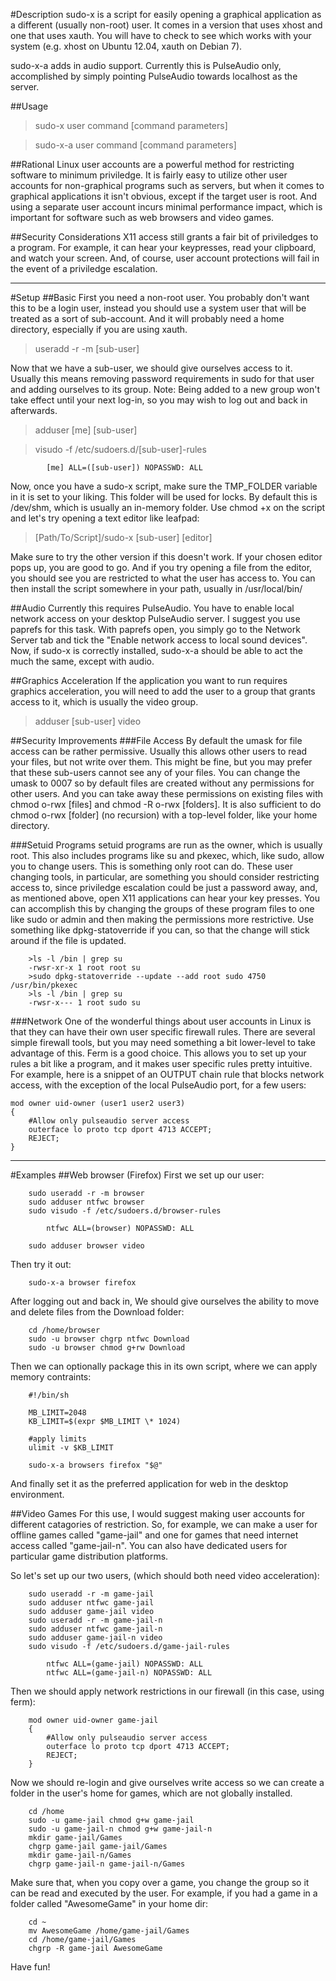 #Description
sudo-x is a script for easily opening a graphical application as a different (usually non-root) user. It comes in a version that uses xhost and one that uses xauth. You will have to check to see which works with your system (e.g. xhost on Ubuntu 12.04, xauth on Debian 7).

sudo-x-a adds in audio support. Currently this is PulseAudio only, accomplished by simply pointing PulseAudio towards localhost as the server.

##Usage

>sudo-x user command [command parameters]

>sudo-x-a user command [command parameters]

##Rational
Linux user accounts are a powerful method for restricting software to minimum priviledge. It is fairly easy to utilize other user accounts for non-graphical programs such as servers, but when it comes to graphical applications it isn't obvious, except if the target user is root. And using a separate user account incurs minimal performance impact, which is important for software such as web browsers and video games.

##Security Considerations
X11 access still grants a fair bit of priviledges to a program. For example, it can hear your keypresses, read your clipboard, and watch your screen. And, of course, user account protections will fail in the event of a priviledge escalation.

-----------------

#Setup
##Basic
First you need a non-root user. You probably don't want this to be a login user, instead you should use a system user that will be treated as a sort of sub-account. And it will probably need a home directory, especially if you are using xauth.

>useradd -r -m [sub-user]

Now that we have a sub-user, we should give ourselves access to it. Usually this means removing password requirements in sudo for that user and adding ourselves to its group. 
Note: Being added to a new group won't take effect until your next log-in, so you may wish to log out and back in afterwards.

>adduser [me] [sub-user]

>visudo -f /etc/sudoers.d/[sub-user]-rules

			[me] ALL=([sub-user]) NOPASSWD: ALL

Now, once you have a sudo-x script, make sure the TMP_FOLDER variable in it is set to your liking. This folder will be used for locks. By default this is /dev/shm, which is usually an in-memory folder. Use chmod +x on the script and let's try opening a text editor like leafpad:

>[Path/To/Script]/sudo-x [sub-user] [editor]

Make sure to try the other version if this doesn't work. If your chosen editor pops up, you are good to go. And if you try opening a file from the editor, you should see you are restricted to what the user has access to. You can then install the script somewhere in your path, usually in /usr/local/bin/

##Audio
Currently this requires PulseAudio. You have to enable local network access on your desktop PulseAudio server. I suggest you use paprefs for this task. With paprefs open, you simply go to the Network Server tab and tick the "Enable network access to local sound devices". Now, if sudo-x is correctly installed, sudo-x-a should be able to act the much the same, except with audio.

##Graphics Acceleration
If the application you want to run requires graphics acceleration, you will need to add the user to a group that grants access to it, which is usually the video group.

>adduser [sub-user] video

##Security Improvements
###File Access
By default the umask for file access can be rather permissive. Usually this allows other users to read your files, but not write over them. This might be fine, but you may prefer that these sub-users cannot see any of your files. You can change the umask to 0007 so by default files are created without any permissions for other users. And you can take away these permissions on existing files with chmod o-rwx [files] and chmod -R o-rwx [folders]. It is also sufficient to do chmod o-rwx [folder] (no recursion) with a top-level folder, like your home directory.

###Setuid Programs
setuid programs are run as the owner, which is usually root. This also includes programs like su and pkexec, which, like sudo, allow you to change users. This is something only root can do. These user changing tools, in particular, are something you should consider restricting access to, since priviledge escalation could be just a password away, and, as mentioned above, open X11 applications can hear your key presses. You can accomplish this by changing the groups of these program files to one like sudo or admin and then making the permissions more restrictive. Use something like dpkg-statoverride if you can, so that the change will stick around if the file is updated.

		>ls -l /bin | grep su
		-rwsr-xr-x 1 root root su
		>sudo dpkg-statoverride --update --add root sudo 4750 /usr/bin/pkexec
		>ls -l /bin | grep su
		-rwsr-x--- 1 root sudo su
	

###Network
One of the wonderful things about user accounts in Linux is that they can have their own user specific firewall rules. There are several simple firewall tools, but you may need something a bit lower-level to take advantage of this. Ferm is a good choice. This allows you to set up your rules a bit like a program, and it makes user specific rules pretty intuitive. For example, here is a snippet of an OUTPUT chain rule that blocks network access, with the exception of the local PulseAudio port, for a few users:

	mod owner uid-owner (user1 user2 user3)
	{
		#Allow only pulseaudio server access
		outerface lo proto tcp dport 4713 ACCEPT;
		REJECT;
	}

-----------------

#Examples
##Web browser (Firefox)
First we set up our user:

		sudo useradd -r -m browser
		sudo adduser ntfwc browser
		sudo visudo -f /etc/sudoers.d/browser-rules

			ntfwc ALL=(browser) NOPASSWD: ALL

		sudo adduser browser video

Then try it out:

		sudo-x-a browser firefox

After logging out and back in, We should give ourselves the ability to move and delete files from the Download folder:

		cd /home/browser
		sudo -u browser chgrp ntfwc Download
		sudo -u browser chmod g+rw Download

Then we can optionally package this in its own script, where we can apply memory contraints:
		
		#!/bin/sh

		MB_LIMIT=2048
		KB_LIMIT=$(expr $MB_LIMIT \* 1024)

		#apply limits
		ulimit -v $KB_LIMIT

		sudo-x-a browsers firefox "$@"

And finally set it as the preferred application for web in the desktop environment.

##Video Games
For this use, I would suggest making user accounts for different catagories of restriction. So, for example, we can make a user for offline games called "game-jail" and one for games that need internet access called "game-jail-n". You can also have dedicated users for particular game distribution platforms.

So let's set up our two users, (which should both need video acceleration):

		sudo useradd -r -m game-jail
		sudo adduser ntfwc game-jail
		sudo adduser game-jail video
		sudo useradd -r -m game-jail-n
		sudo adduser ntfwc game-jail-n
		sudo adduser game-jail-n video
		sudo visudo -f /etc/sudoers.d/game-jail-rules

			ntfwc ALL=(game-jail) NOPASSWD: ALL
			ntfwc ALL=(game-jail-n) NOPASSWD: ALL

Then we should apply network restrictions in our firewall (in this case, using ferm):

		mod owner uid-owner game-jail
		{
			#Allow only pulseaudio server access
			outerface lo proto tcp dport 4713 ACCEPT;
			REJECT;
		}

Now we should re-login and give ourselves write access so we can create a folder in the user's home for games, which are not globally installed.

		cd /home
		sudo -u game-jail chmod g+w game-jail
		sudo -u game-jail-n chmod g+w game-jail-n
		mkdir game-jail/Games
		chgrp game-jail game-jail/Games
		mkdir game-jail-n/Games
		chgrp game-jail-n game-jail-n/Games

Make sure that, when you copy over a game, you change the group so it can be read and executed by the user. For example, if you had a game in a folder called "AwesomeGame" in your home dir:

		cd ~
		mv AwesomeGame /home/game-jail/Games
		cd /home/game-jail/Games
		chgrp -R game-jail AwesomeGame

Have fun!
		